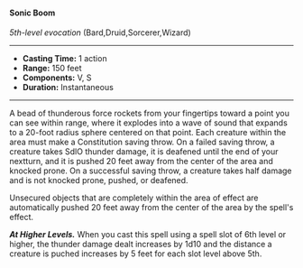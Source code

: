 #### Sonic Boom
*5th-level evocation* (Bard,Druid,Sorcerer,Wizard)
___
- **Casting Time:** 1 action
- **Range:** 150 feet
- **Components:** V, S
- **Duration:** Instantaneous
---
A bead of thunderous force rockets from your fingertips toward a point you can see within range, where it explodes into a wave of sound that expands to a 20-foot radius sphere centered on that point. Each creature within the area must make a Constitution saving throw. On a failed saving throw, a creature takes SdlO thunder damage, it is deafened until the end of your nextturn, and it is pushed 20 feet away from the center of the area and knocked prone. On a successful saving throw, a creature takes half damage and is not knocked prone, pushed, or deafened.

Unsecured objects that are completely within the area of effect are automatically pushed 20 feet away from the center of the area by the spell's effect.

***At Higher Levels.*** When you cast this spell using a spell slot of 6th level or higher, the thunder damage dealt increases by 1d10 and the distance a creature is puched increases by 5 feet for each slot level above 5th.
